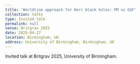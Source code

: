 ```yaml
---
title: 'Worldline approach for Kerr black holes: PM vs GSF'
collection: talks
type: Invited talk
permalink: null
venue: Britgrav 2025
date: 2025-04-27
location: Birmingham, UK
address: University of Birmingham, Birmingham, UK
---
```


Invited talk at Britgrav 2025, University of Birmingham.
